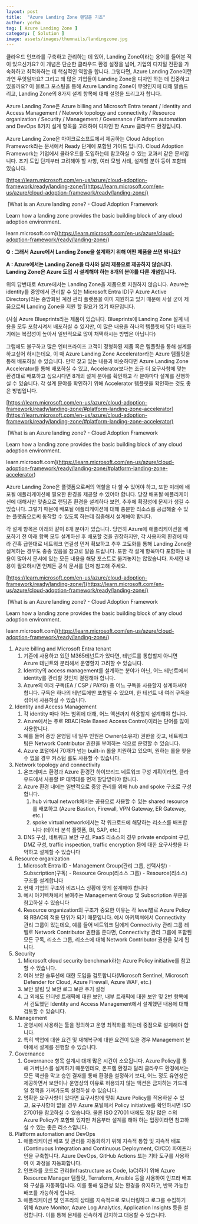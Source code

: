 ```yaml
---
layout: post
title:  "Azure Landing Zone 랜딩존 기초"
author: yorha
tag: [ Azure Landing Zone ]
category: [ Solution ]
image: assets/images/thumnails/landingzone.jpg
---
```



클라우드 인프라를 구축하고 관리하는 데 있어, Landing Zone이라는 용어를 들어본 적이 있으신가요? 이 개념은 단순한 클라우드 환경 설정을 넘어, 기업의 디지털 전환을 가속화하고 최적화하는 데 핵심적인 역할을 합니다. 그렇다면, Azure Landing Zone이란 과연 무엇일까요? 그리고 왜 많은 기업들이 Landing Zone을 디자인 하는 데 집중하고 있을까요? 이 블로그 포스팅을 통해 Azure Landing Zone이 무엇인지에 대해 말씀드리고, Landing Zone의 8가지 설계 항목에 대해 설명을 드리고자 합니다.

Azure Landing Zone은 Azure billing and Microsoft Entra tenant / Identity and Access Management / Network topology and connectivity / Resource organization / Security / Management / Governance / Platform automation and DevOps 8가지 설계 항목을 고려하여 디자인 한 Azure 클라우드 환경입니다.

Azure Landing Zone은 마이크로소프트에서 제공하는 Cloud Adoption Framework라는 문서에서 Ready 단계에 포함된 가이드 입니다. Cloud Adoption Framework는 기업에서 클라우드를 도입하는데 참고하실 수 있는 교과서 같은 문서입니다. 초기 도입 단계부터 고려해야 할 사항, 여러 모범 사례, 설계할 분야 등이 포함돼 있습니다.

[https://learn.microsoft.com/en-us/azure/cloud-adoption-framework/ready/landing-zone/](https://learn.microsoft.com/en-us/azure/cloud-adoption-framework/ready/landing-zone/)  

 [What is an Azure landing zone? - Cloud Adoption Framework

Learn how a landing zone provides the basic building block of any cloud adoption environment.

learn.microsoft.com](https://learn.microsoft.com/en-us/azure/cloud-adoption-framework/ready/landing-zone/)

**Q : 그래서 Azure에서 Landing Zone을 설계하기 위해 어떤 제품을 쓰면 되나요?**

**A : Azure에서는 Landing Zone을 타사와 달리 제품으로 제공하지 않습니다. Landing Zone은 Azure 도입 시 설계해야 하는 8개의 분야를 다룬 개념입니다.**

  

위의 답변대로 Azure에서는 Landing Zone을 제품으로 지원하지 않습니다. Azure는 identity를 중앙에서 관리할 수 있는 Microsoft Entra ID(구 Azure Active Directory)라는 중앙화된 계정 관리 플랫폼을 이미 지원하고 있기 때문에 사실 굳이 제품으로써 Landing Zone을 지원 할 필요가 없기 때문입니다.

(사실 Azure Blueprints라는 제품이 있습니다. Blueprints에 Landing Zone 설계 내용을 모두 포함시켜서 배포하실 수 있지만, 이 많은 내용을 하나의 템플릿에 담아 배포하기에는 복잡성이 높아서 일반적으로 많이 채택하시는 방법은 아닙니다)

  

그럼에도 불구하고 많은 엔터프라이즈 고객이 정형화된 제품 혹은 템플릿을 통해 설계를 하고싶어 하시는데요, 이 때 Azure Landing Zone Accelerator라는 Azure 템플릿을 통해 배포하실 수 있습니다. 만약 찾고 있는 내용과 비슷하다면 Azure Landing Zone Accelerator를 통해 배포하실 수 있고, Accelerator보다는 조금 더 요구사항에 맞는 환경대로 배포하고 싶으시다면 8개의 설계 분야를 확인하고 각 분야마다 설계를 진행하실 수 있습니다. 각 설계 분야를 확인하기 위해 Accelerator 템플릿을 확인하는 것도 좋은 방법입니다.

[https://learn.microsoft.com/en-us/azure/cloud-adoption-framework/ready/landing-zone/#platform-landing-zone-accelerator](https://learn.microsoft.com/en-us/azure/cloud-adoption-framework/ready/landing-zone/#platform-landing-zone-accelerator)

 [What is an Azure landing zone? - Cloud Adoption Framework

Learn how a landing zone provides the basic building block of any cloud adoption environment.

learn.microsoft.com](https://learn.microsoft.com/en-us/azure/cloud-adoption-framework/ready/landing-zone/#platform-landing-zone-accelerator)

Azure Landing Zone은 플랫폼으로써의 역할을 다 할 수 있어야 하고, 또한 미래에 배포될 애플리케이션에 필요한 환경을 제공할 수 있어야 합니다. 당장 배포될 애플리케이션에 대해서만 맞춤으로 랜딩존 환경을 설계하다 보면, 추후에 확장성에 문제가 생길 수 있습니다. 그렇기 때문에 배포될 애플리케이션에 대해 충분한 리소스를 공급해줄 수 있는 플랫폼으로써 동작할 수 있도록 하는데 집중해서 설계해야 합니다.

  

각 설계 항목은 아래와 같이 8개 분야가 있습니다. 당연히 Azure에 애플리케이션을 배포하기 전 아래 항목 모두 설계하신 후 배포할 것을 권장하지만, 각 사용자의 환경에 따라 간혹 급한대로 네트워크 연결성 먼저 확보하고 추후 고도화를 통해 Landing Zone을 설계하는 경우도 종종 있음을 참고로 말씀 드립니다. 또한 각 설계 항목마다 포함하는 내용이 많아서 문서에 있는 모든 내용을 해당 포스트로 옮겨놓지는 않았습니다. 자세한 내용이 필요하시면 언제든 공식 문서를 먼저 참고해 주세요.

[https://learn.microsoft.com/en-us/azure/cloud-adoption-framework/ready/landing-zone/](https://learn.microsoft.com/en-us/azure/cloud-adoption-framework/ready/landing-zone/)  

 [What is an Azure landing zone? - Cloud Adoption Framework

Learn how a landing zone provides the basic building block of any cloud adoption environment.

learn.microsoft.com](https://learn.microsoft.com/en-us/azure/cloud-adoption-framework/ready/landing-zone/)

1.  Azure billing and Microsoft Entra tenant
    1.  기존에 사용하고 있던 M365테넌트가 있다면, 테넌트를 통합할지 아니면 Azure 테넌트와 분리해서 운영할지 고려할 수 있습니다.
    2.  Identity의 access management를 설계하는 분야가 아닌, 어느 테넌트에서 identity를 관리할 것인지 결정해야 합니다.
    3.  Azure의 여러 구독(EA / CSP / PAYG) 중 어느 구독을 사용할지 설계하셔야 합니다. 구독은 하나의 테넌트에만 포함될 수 있으며, 한 테넌트 내 여러 구독을 섞어서 사용하실 수 있습니다.
2.  Identity and Access Management
    1.  각 identity 마다 어느 범위에 대해, 어느 액션까지 허용할지 설계해야 합니다.
    2.  Azure에서는 주로 RBAC(Role Based Access Control)이라는 단어를 많이 사용합니다.
    3.  예를 들어 중앙 운영팀 내 일부 인원은 Owner(소유자) 권한을 갖고, 네트워크 팀은 Network Contributor 권한을 부여하는 식으로 운영할 수 있습니다.
    4.  Azure 포털에서 70개가 넘는 built-in 롤을 지원하고 있으며, 원하는 롤을 찾을 수 없을 경우 커스텀 롤도 사용할 수 있습니다.
3.  Network topology and connectivity
    1.  온프레미스 환경과 Azure 환경간 하이브리드 네트워크 구성 계획이라면, 클라우드에서 사용할 IP 대역대를 먼저 할당받아야 합니다.
    2.  Azure 환경 내에는 일반적으로 중앙 관리를 위해 hub and spoke 구조로 구성합니다.
        1.  hub virtual network에서는 공용으로 사용할 수 있는 shared resource를 배포하고 (Azure Bastion, Firewall, VPN Gateway, ER Gateway, etc.)
        2.  spoke virtual network에서는 각 워크로드에 해당하는 리소스를 배포합니다 (데이터 분석 플랫폼, BI, SAP, etc.)
    3.  DNS 구성, 네트워크 보안 구성, PaaS 리소스의 경우 private endpoint 구성, DMZ 구성, traffic inspection, traffic encryption 등에 대한 요구사항을 파악하고 설계할 수 있습니다
4.  Resource organization
    1.  Microsoft Entra ID - Management Group(관리 그룹, 선택사항) - Subscription(구독) - Resource Group(리소스 그룹) - Resource(리소스) 구조를 설계합니다
    2.  현재 기업의 구조와 비즈니스 상황에 맞게 설계해야 합니다
    3.  예시 아키텍쳐에서 보여주는 Management Group 및 Subscription 부분을 참고하실 수 있습니다
    4.  Resource organization의 구조가 중요한 이유는 각 level별로 Azure Policy와 RBAC의 적용 단위가 되기 때문입니다. 예시 아키텍쳐에서 Connectivity 관리 그룹이 있는데요, 예를 들어 네트워크 팀에게 Connectivity 관리 그룹 레벨로 Network Contributor 권한을 준다면, Connectivity 관리 그룹에 포함된 모든 구독, 리소스 그룹, 리소스에 대해 Network Contributor 권한을 갖게 됩니다.
5.  Security
    1.  Microsoft cloud security benchmark라는 Azure Policy initiative를 참고할 수 있습니다.
    2.  여러 보안 솔루션에 대한 도입을 검토합니다(Microsoft Sentinel, Microsoft Defender for Cloud, Azure Firewall, Azure WAF, etc.)
    3.  보안 알림 및 보안 로그 보관 주기 설정
    4.  그 외에도 인터넷 트래픽에 대한 보안, 내부 트래픽에 대한 보안 및 2번 항목에서 검토했던 Identity and Access Management에서 설계했던 내용에 대해 검토할 수 있습니다.
6.  Management
    1.  운영시에 사용하는 툴을 정의하고 운영 최적화를 하는데 중점으로 설계해야 합니다.
    2.  특히 백업에 대한 요건 및 재해복구에 대한 요건이 있을 경우 Management 분야에서 설계를 진행할 수 있습니다.
7.  Governance
    1.  Governance 항목 설계시 대개 많은 시간이 소요됩니다. Azure Policy를 통해 거버넌스를 설계하기 때문인데요, 온프렘 환경과 달리 클라우드 환경에서는 모든 액션을 막고 승인 결재를 통해 환경을 설정하기 보다, 어느 정도 유연성은 제공하면서 보안이나 운영상의 이유로 허용되지 않는 액션은 금지하는 가드레일 정책을 가져가도록 설정하실 수 있습니다.
    2.  명확한 요구사항이 있다면 요구사항에 맞춰 Azure Policy를 적용하실 수 있고, 요구사항이 없을 경우 Azure 포털에서 Policy initiative를 확인하시면 ISO 27001을 참고하실 수 있습니다. 물론 ISO 27001 내에도 정말 많은 수의 Azure Policy가 포함돼 있지만 처음부터 설계를 해야 하는 입장이라면 참고하실 수 있는 좋은 리소스입니다.
8.  Platform automation and DevOps
    1.  애플리케이션 배포 및 관리를 자동화하기 위해 지속적 통합 및 지속적 배포(Continuous Integration and Continuous Deployment, CI/CD) 파이프라인을 구축합니다. Azure DevOps, GitHub Actions 또는 기타 도구를 사용하여 이 과정을 자동화합니다.
    2.  인프라를 코드로 관리(Infrastructure as Code, IaC)하기 위해 Azure Resource Manager 템플릿, Terraform, Ansible 등을 사용하여 인프라 배포와 구성을 자동화합니다. 이를 통해 일관성 있는 환경을 유지하고, 반복 가능한 배포를 가능하게 합니다.
    3.  애플리케이션 및 인프라의 상태를 지속적으로 모니터링하고 로그를 수집하기 위해 Azure Monitor, Azure Log Analytics, Application Insights 등을 설정합니다. 이를 통해 문제를 신속하게 감지하고 대응할 수 있습니다.